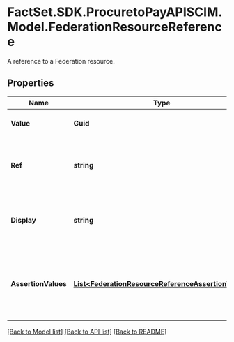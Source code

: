 # FactSet.SDK.ProcuretoPayAPISCIM.Model.FederationResourceReference
A reference to a Federation resource.

## Properties

Name | Type | Description | Notes
------------ | ------------- | ------------- | -------------
**Value** | **Guid** | Identifier of the Federation. | 
**Ref** | **string** | The URI corresponding to a SCIM resource that is this Federation. | [optional] [readonly] 
**Display** | **string** | A human-readable name, primarily used for display purposes. | [optional] [readonly] 
**AssertionValues** | [**List&lt;FederationResourceReferenceAssertionValue&gt;**](FederationResourceReferenceAssertionValue.md) | References to the federations in which the user has at least one assertion value. | 

[[Back to Model list]](../README.md#documentation-for-models) [[Back to API list]](../README.md#documentation-for-api-endpoints) [[Back to README]](../README.md)

